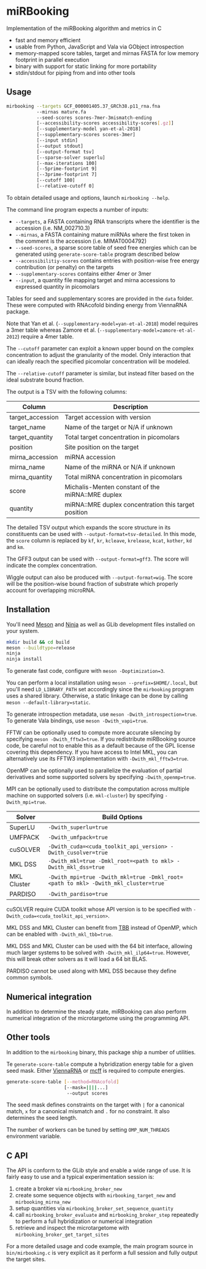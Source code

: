 # miRBooking

Implementation of the miRBooking algorithm and metrics in C

 - fast and memory efficient
 - usable from Python, JavaScript and Vala via GObject introspection
 - memory-mapped score tables, target and mirnas FASTA for  low memory
   footprint in parallel execution
 - binary with support for static linking for more portability
 - stdin/stdout for piping from and into other tools

## Usage

```bash
mirbooking --targets GCF_000001405.37_GRCh38.p11_rna.fna
           --mirnas mature.fa
           --seed-scores scores-7mer-3mismatch-ending
           [--accessibility-scores accessibility-scores[.gz]]
           [--supplementary-model yan-et-al-2018]
           [--supplementary-scores scores-3mer]
           [--input stdin]
           [--output stdout]
           [--output-format tsv]
           [--sparse-solver superlu]
           [--max-iterations 100]
           [--5prime-footprint 9]
           [--3prime-footprint 7]
           [--cutoff 100]
           [--relative-cutoff 0]
```

To obtain detailed usage and options, launch `mirbooking --help`.

The command line program expects a number of inputs:

 - `--targets`, a FASTA containing RNA transcripts where the identifier is the
   accession (i.e. NM_002710.3)
 - `--mirnas`, a FASTA containing mature miRNAs where the first token in the
   comment is the accession (i.e. MIMAT0004792)
 - `--seed-scores`, a sparse score table of seed free energies which can be
   generated using `generate-score-table` program described below
 - `--accessibilitiy-scores` contains entries with position-wise free energy
   contribution (or penalty) on the targets
 - `--supplementary-scores` contains either 4mer or 3mer
 - `--input`, a quantity file mapping target and mirna accessions to
   expressed quantity in picomolars

Tables for seed and supplementary scores are provided in the `data` folder.
These were computed with RNAcofold binding energy from ViennaRNA package.

Note that Yan et al. (`--supplementary-model=yan-et-al-2018`) model requires
a 3mer table whereas Zamore et al. (`--supplementary-model=zamore-et-al-2012`)
require a 4mer table.

The `--cutoff` parameter can exploit a known upper bound on the complex
concentration to adjust the granularity of the model. Only interaction that can
ideally reach the specified picomolar concentration will be modeled.

The `--relative-cutoff` parameter is similar, but instead filter based on the
ideal substrate bound fraction.

The output is a TSV with the following columns:

| Column           | Description                                            |
| ---------------- | ------------------------------------------------------ |
| target_accession | Target accession with version                          |
| target_name      | Name of the target or N/A if unknown                   |
| target_quantity  | Total target concentration in picomolars               |
| position         | Site position on the target                            |
| mirna_accession  | miRNA accession                                        |
| mirna_name       | Name of the miRNA or N/A if unknown                    |
| mirna_quantity   | Total miRNA concentration in picomolars                |
| score            | Michalis-Menten constant of the miRNA::MRE duplex      |
| quantity         | miRNA::MRE duplex concentration this target position   |

The detailed TSV output which expands the score structure in its constituents
can be used with `--output-format=tsv-detailed`. In this mode, the `score`
column is replaced by `kf`, `kr`, `kcleave`, `krelease`, `kcat`, `kother`, `kd`
and `km`.

The GFF3 output can be used with `--output-format=gff3`. The score will
indicate the complex concentration.

Wiggle output can also be produced with `--output-format=wig`. The score will
be the position-wise bound fraction of substrate which properly account for
overlapping microRNA.

## Installation

You'll need [Meson](http://mesonbuild.com/) and [Ninja](http://ninja-build.org/)
as well as GLib development files installed on your system.

```bash
mkdir build && cd build
meson --buildtype=release
ninja
ninja install
```

To generate fast code, configure with `meson -Doptimization=3`.

You can perform a local installation using `meson --prefix=$HOME/.local`, but
you'll need `LD_LIBRARY_PATH` set accordingly since the `mirbooking` program
uses a shared library. Otherwise, a static linkage can be done by calling
`meson --default-library=static`.

To generate introspection metadata, use `meson -Dwith_introspection=true`. To
generate Vala bindings, use `meson -Dwith_vapi=true`.

FFTW can be optionally used to compute more accurate silencing by specifying
`meson -Dwith_fftw3=true`. If you redistribute miRBooking source code, be
careful not to enable this as a default because of the GPL license covering
this dependency. If you have access to Intel MKL, you can alternatively use its
FFTW3 implementation with `-Dwith_mkl_fftw3=true`.

OpenMP can be optionally used to parallelize the evaluation of partial
derivatives and some supported solvers by specifying `-Dwith_openmp=true`.

MPI can be optionally used to distribute the computation across multiple
machine on supported solvers (i.e. `mkl-cluster`) by specifying `-Dwith_mpi=true`.

| Solver      | Build Options                                                                      |
| --------    | ---------------------------------------------------------------------------------- |
| SuperLU     | `-Dwith_superlu=true`                                                              |
| UMFPACK     | `-Dwith_umfpack=true`                                                              |
| cuSOLVER    | `-Dwith_cuda=<cuda_toolkit_api_version> -Dwith_cusolver=true`                      |
| MKL DSS     | `-Dwith_mkl=true -Dmkl_root=<path to mkl> -Dwith_mkl_dss=true`                     |
| MKL Cluster | `-Dwith_mpi=true -Dwith_mkl=true -Dmkl_root=<path to mkl> -Dwith_mkl_cluster=true` |
| PARDISO     | `-Dwith_pardiso=true`                                                              |

cuSOLVER require CUDA toolkit whose API version is to be specified with
`-Dwith_cuda=<cuda_toolkit_api_version>`.

MKL DSS and MKL Cluster can benefit from [TBB](https://www.threadingbuildingblocks.org/)
instead of OpenMP, which can be enabled with `-Dwith_mkl_tbb=true`.

MKL DSS and MKL Cluster can be used with the 64 bit interface, allowing much
larger systems to be solved with `-Dwith_mkl_ilp64=true`. However, this will
break other solvers as it will load a 64 bit BLAS.

PARDISO cannot be used along with MKL DSS because they define common symbols.

## Numerical integration

In addition to determine the steady state, miRBooking can also perform
numerical integration of the microtargetome using the programming API.

## Other tools

In addition to the `mirbooking` binary, this package ship a number of
utilities.

Te `generate-score-table` compute a hybridization energy table for a given seed
mask. Either [ViennaRNA](https://www.tbi.univie.ac.at/RNA/) or
[mcff](https://major.iric.ca/mc-tools) is required to compute energies.

```bash
generate-score-table [--method=RNAcofold]
                     [--mask=||||...]
                      --output scores
```

The seed mask defines constraints on the target with `|` for a canonical match,
`x` for a canonical mismatch and `.` for no constraint. It also determines the
seed length.

The number of workers can be tuned by setting `OMP_NUM_THREADS` environment
variable.

## C API

The API is conform to the GLib style and enable a wide range of use. It is fairly easy to use and a typical
experimentation session is:

 1. create a broker via `mirbooking_broker_new`
 2. create some sequence objects with `mirbooking_target_new` and `mirbooking_mirna_new`
 3. setup quantities via `mirbooking_broker_set_sequence_quantity`
 4. call `mirbooking_broker_evaluate` and `mirbooking_broker_step` repeatedly
    to perform a full hybridization or numerical integration
 5. retrieve and inspect the microtargetome with `mirbooking_broker_get_target_sites`

For a more detailed usage and code example, the main program source in
`bin/mirbooking.c` is very explicit as it perform a full session and fully
output the target sites.
